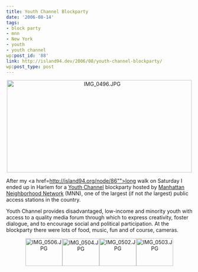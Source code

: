 ```yaml
---
title: Youth Channel Blockparty
date: '2006-08-14'
tags:
- block party
- mnn
- New York
- youth
- youth channel
wp:post_id: '88'
link: http://island94.dev/2006/08/youth-channel-blockparty/
wp:post_type: post
---
```


<div style="text-align:center">
<a href="http://www.flickr.com/photos/bensheldon/215254546/" title="Photo Sharing"><img src="http://static.flickr.com/77/215254546_becf8e5034.jpg" width="500" height="250" alt="IMG_0496.JPG" /></a>
</div>

After my <a href=http://island94.org/node/86"">long walk</a> on Saturday I ended up in Harlem for a <a href="http://youthchannel.org">Youth Channel</a> blockparty hosted by <a href="http://mnn.org">Manhattan Neighborhood Network</a> (MNN), one of the largest (if not <em>the</em> largest) public access stations in the country.

Youth Channel provides disadvantaged, low-income and minority youth with access to a quality media forum through which to express creativity, foster dialogue, and to encourage social and political participation.  At the blockparty there were lots of food, music, fun and of course, cameras.

<div style="text-align:center">
<a href="http://www.flickr.com/photos/bensheldon/215254618/" title="Photo Sharing"><img src="http://static.flickr.com/85/215254618_7eaeacfb42_t.jpg" width="100" height="75" alt="IMG_0506.JPG" /></a><a href="http://www.flickr.com/photos/bensheldon/215254570/" title="Photo Sharing"><img src="http://static.flickr.com/83/215254570_cf4df120c2_t.jpg" width="100" height="74" alt="IMG_0504.JPG" /></a><a href="http://www.flickr.com/photos/bensheldon/215254658/" title="Photo Sharing"><img src="http://static.flickr.com/90/215254658_d6ae833377_t.jpg" width="100" height="75" alt="IMG_0502.JPG" /></a><a href="http://www.flickr.com/photos/bensheldon/215254682/" title="Photo Sharing"><img src="http://static.flickr.com/87/215254682_d859a28e4b_t.jpg" width="100" height="75" alt="IMG_0503.JPG" /></a>


</div>
